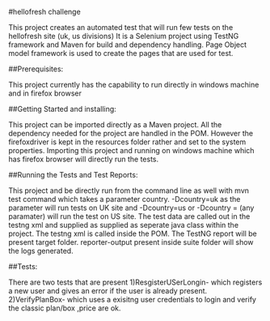 #hellofresh challenge

This project creates an automated test that will run few tests on the hellofresh site (uk, us divisions)
It is a Selenium project using TestNG framework and Maven for build and dependency handling. 
Page Object model framework is used to create the pages that are used for test.

##Prerequisites:

This project currently has the capability to run directly in windows machine and in firefox browser 


##Getting Started and installing:

This project can be imported directly as a Maven project. All the dependency needed for the project are handled in the POM. 
However the firefoxdriver is kept in the resources folder rather and set to the system properties.
Importing this project and running on windows machine which has firefox browser will directly run the tests.



##Running the Tests and Test Reports:

This project and be directly run from the command line as well with mvn test command which takes a parameter country.
-Dcountry=uk as the parameter will run tests on UK site and -Dcountry=us or -Dcountry = (any paramater) will run the test on US site.
The test data are called out in the testng xml and supplied as supplied as seperate java class within the project. The testng xml is called inside the POM.
The TestNG report will be present target folder. reporter-output present inside suite folder will show the logs generated.

##Tests:

There are two tests that are present
1)ResgisterUSerLongin- which registers a new user and gives an error if the user is already present.
2)VerifyPlanBox- which uses a exisitng user credentials to login and verify the classic plan/box ,price are ok.
